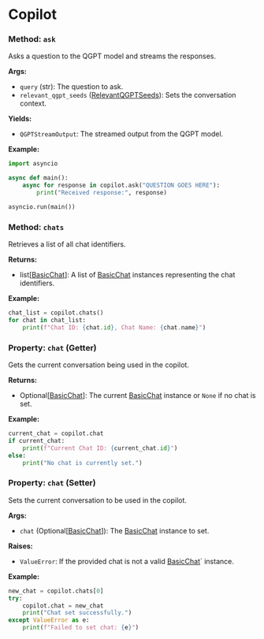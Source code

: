 # Copilot
### Method: `ask`

Asks a question to the QGPT model and streams the responses.

**Args:**
- `query` (str): The question to ask.
- `relevant_qgpt_seeds` ([RelevantQGPTSeeds](https://docs.pieces.app/build/reference/python/models/RelevantQGPTSeeds)): Sets the conversation context.


**Yields:**
- `QGPTStreamOutput`: The streamed output from the QGPT model.

**Example:**
```python
import asyncio

async def main():
    async for response in copilot.ask("QUESTION GOES HERE"):
        print("Received response:", response)

asyncio.run(main())
```

### Method: `chats`

Retrieves a list of all chat identifiers.

**Returns:**
- list[[BasicChat](./basic_chat.md)]: A list of [BasicChat](./basic_chat.md) instances representing the chat identifiers.

**Example:**
```python
chat_list = copilot.chats()
for chat in chat_list:
    print(f"Chat ID: {chat.id}, Chat Name: {chat.name}")
```

### Property: `chat` (Getter)

Gets the current conversation being used in the copilot.

**Returns:**
- Optional[[BasicChat](./basic_chat.md)]: The current [BasicChat](./basic_chat.md) instance or `None` if no chat is set.

**Example:**
```python
current_chat = copilot.chat
if current_chat:
    print(f"Current Chat ID: {current_chat.id}")
else:
    print("No chat is currently set.")
```

### Property: `chat` (Setter)

Sets the current conversation to be used in the copilot.

**Args:**
- `chat` (Optional[[BasicChat](./basic_chat.md)]): The [BasicChat](./basic_chat.md) instance to set.

**Raises:**
- `ValueError`: If the provided chat is not a valid [BasicChat](./basic_chat.md)` instance.

**Example:**
```python
new_chat = copilot.chats[0]
try:
    copilot.chat = new_chat
    print("Chat set successfully.")
except ValueError as e:
    print(f"Failed to set chat: {e}")
```
